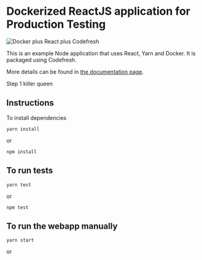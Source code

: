 # Dockerized ReactJS application for Production Testing

![Docker plus React plus Codefresh](docker-reactjs-codefresh.jpg)

This is an example Node application that uses React, Yarn and Docker.
It is packaged using Codefresh.

More details can be found in [the documentation page](https://codefresh.io/docs/docs/learn-by-example/nodejs/react/).

Step 1 killer queen
## Instructions

To install dependencies 

```
yarn install 
```
or

```
npm install 
```

## To run tests

```
yarn test 
```

or

```
npm test 
```

## To run the webapp manually

```
yarn start 
```

or
